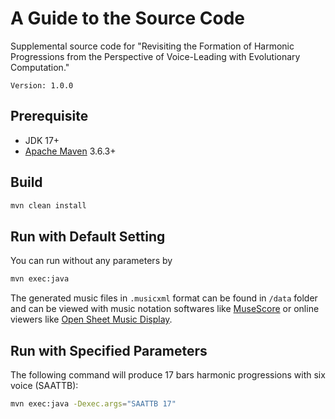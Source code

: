 # A Guide to the Source Code

Supplemental source code for "Revisiting the Formation of Harmonic Progressions from the Perspective of Voice-Leading with Evolutionary Computation."

`Version: 1.0.0`

## Prerequisite

* JDK 17+
* [Apache Maven](https://maven.apache.org/) 3.6.3+

## Build

```bash
mvn clean install
```

## Run with Default Setting

You can run without any parameters by

```bash
mvn exec:java
```

The generated music files in `.musicxml` format can be found in `/data` folder and can be viewed with music notation softwares like [MuseScore](https://musescore.org/) or online viewers like [Open Sheet Music Display](https://opensheetmusicdisplay.github.io/demo/).

## Run with Specified Parameters

The following command will produce 17 bars harmonic progressions with six voice (SAATTB):

```bash
mvn exec:java -Dexec.args="SAATTB 17"
```

